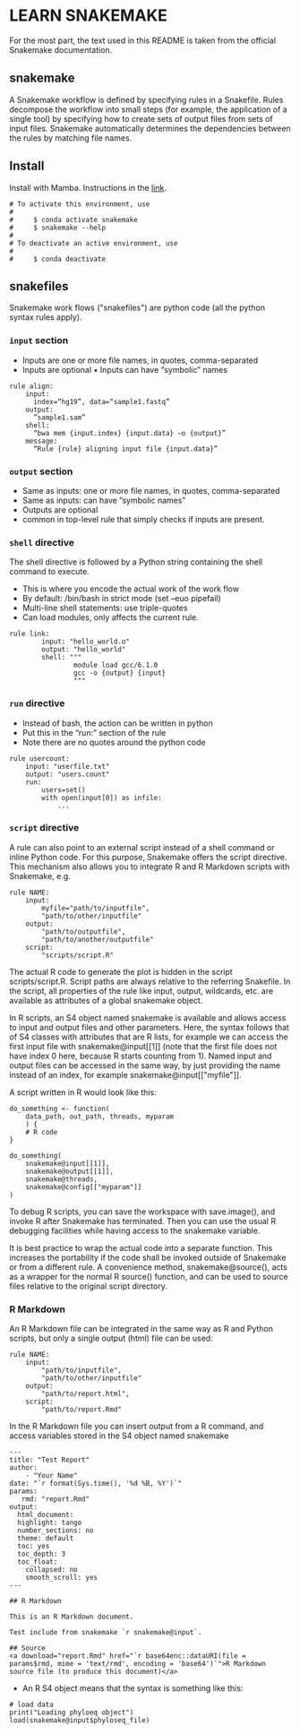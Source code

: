 # LEARN SNAKEMAKE

For the most part, the text used in this README is taken from the official Snakemake documentation.

## snakemake

A Snakemake workflow is defined by specifying rules in a Snakefile. Rules decompose the workflow into small steps (for example, the application of a single tool) by specifying how to create sets of output files from sets of input files. Snakemake automatically determines the dependencies between the rules by matching file names.

## Install

Install with Mamba. Instructions in the [link](https://snakemake.readthedocs.io/en/stable/getting_started/installation.html).

```
# To activate this environment, use
#
#     $ conda activate snakemake
#     $ snakemake --help
#
# To deactivate an active environment, use
#
#     $ conda deactivate
```

## snakefiles

Snakemake work flows ("snakefiles") are python code (all the python syntax rules apply).

### `input` section

- Inputs are one or more file names, in quotes, comma-separated
- Inputs are optional • Inputs can have “symbolic” names

```
rule align:
    input:
      index=“hg19”, data=“sample1.fastq” 
    output:
      ”sample1.sam” 
    shell:
      “bwa mem {input.index} {input.data} –o {output}”
    message:
      “Rule {rule} aligning input file {input.data}”
```

### `output` section

- Same as inputs: one or more file names, in quotes, comma-separated
- Same as inputs: can have ”symbolic names”
- Outputs are optional
- common in top-level rule that simply checks if inputs are present.

### `shell` directive

The shell directive is followed by a Python string containing the shell command to execute.

- This is where you encode the actual work of the work flow
- By default: /bin/bash in strict mode (set –euo pipefail) 
- Multi-line shell statements: use triple-quotes 
- Can load modules, only affects the current rule.

```
rule link:
        input: "hello_world.o"
        output: "hello_world"
        shell: """
                module load gcc/6.1.0
                gcc -o {output} {input} 
                """
```

### `run` directive

- Instead of bash, the action can be written in python
- Put this in the “run:” section of the rule
- Note there are no quotes around the python code

```
rule usercount:
    input: "userfile.txt"
    output: "users.count"
    run:
        users=set() 
        with open(input[0]) as infile:
            ...
```

### `script` directive

A rule can also point to an external script instead of a shell command or inline Python code. For this purpose, Snakemake offers the script directive. This mechanism also allows you to integrate R and R Markdown scripts with Snakemake, e.g.

```
rule NAME:
    input:
        myfile="path/to/inputfile",
        "path/to/other/inputfile"
    output:
        "path/to/outputfile",
        "path/to/another/outputfile"
    script:
        "scripts/script.R"
```

The actual R code to generate the plot is hidden in the script scripts/script.R. Script paths are always relative to the referring Snakefile. In the script, all properties of the rule like input, output, wildcards, etc. are available as attributes of a global snakemake object.

In R scripts, an S4 object named snakemake is available and allows access to input and output files and other parameters. Here, the syntax follows that of S4 classes with attributes that are R lists, for example we can access the first input file with snakemake@input[[1]] (note that the first file does not have index 0 here, because R starts counting from 1). Named input and output files can be accessed in the same way, by just providing the name instead of an index, for example snakemake@input[["myfile"]].

A script written in R would look like this:

```
do_something <- function(
    data_path, out_path, threads, myparam
    ) {
    # R code
}

do_something(
    snakemake@input[[1]],
    snakemake@output[[1]],
    snakemake@threads,
    snakemake@config[["myparam"]]
)
```

To debug R scripts, you can save the workspace with save.image(), and invoke R after Snakemake has terminated. Then you can use the usual R debugging facilities while having access to the snakemake variable.

It is best practice to wrap the actual code into a separate function. This increases the portability if the code shall be invoked outside of Snakemake or from a different rule. A convenience method, snakemake@source(), acts as a wrapper for the normal R source() function, and can be used to source files relative to the original script directory.

### R Markdown

An R Markdown file can be integrated in the same way as R and Python scripts, but only a single output (html) file can be used:

```
rule NAME:
    input:
        "path/to/inputfile",
        "path/to/other/inputfile"
    output:
        "path/to/report.html",
    script:
        "path/to/report.Rmd"
```

In the R Markdown file you can insert output from a R command, and access variables stored in the S4 object named snakemake

```
---
title: "Test Report"
author:
    - "Your Name"
date: "`r format(Sys.time(), '%d %B, %Y')`"
params:
   rmd: "report.Rmd"
output:
  html_document:
  highlight: tango
  number_sections: no
  theme: default
  toc: yes
  toc_depth: 3
  toc_float:
    collapsed: no
    smooth_scroll: yes
---

## R Markdown

This is an R Markdown document.

Test include from snakemake `r snakemake@input`.

## Source
<a download="report.Rmd" href="`r base64enc::dataURI(file = params$rmd, mime = 'text/rmd', encoding = 'base64')`">R Markdown source file (to produce this document)</a>
```


- An R S4 object means that the syntax is something like this:

```
# load data
print("Loading phyloeq object")
load(snakemake@input$phyloseq_file)
```
